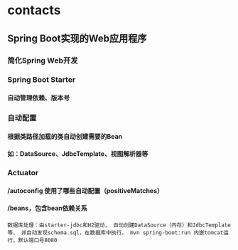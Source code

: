 # contacts
## Spring Boot实现的Web应用程序
### 简化Spring Web开发
### Spring Boot Starter
#### 自动管理依赖、版本号
### 自动配置
#### 根据类路径加载的类自动创建需要的Bean
#### 如：DataSource、JdbcTemplate、视图解析器等
### Actuator
#### /autoconfig  使用了哪些自动配置（positiveMatches）
#### /beans，包含bean依赖关系
`数据库处理：由starter-jdbc和H2驱动，
自动创建DataSource（内存）和JdbcTemplate等，
并自动发现schema.sql，在数据库中执行。
mvn spring-boot:run
内嵌tomcat运行，默认端口号8080
`
